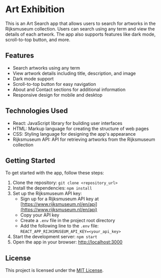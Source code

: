 
# Art Exhibition

This is an Art Search app that allows users to search for artworks in the Rijksmuseum collection. Users can search using any term and view the details of each artwork. The app also supports features like dark mode, scroll-to-top button, and more.

## Features

- Search artworks using any term
- View artwork details including title, description, and image
- Dark mode support
- Scroll-to-top button for easy navigation
- About and Contact sections for additional information
- Responsive design for mobile and desktop

## Technologies Used

- React: JavaScript library for building user interfaces
- HTML: Markup language for creating the structure of web pages
- CSS: Styling language for designing the app's appearance
- Rijksmuseum API: API for retrieving artworks from the Rijksmuseum collection

## Getting Started

To get started with the app, follow these steps:

1. Clone the repository: `git clone <repository_url>`
2. Install the dependencies: `npm install`
3. Set up the Rijksmuseum API key:
   - Sign up for a Rijksmuseum API key at [https://www.rijksmuseum.nl/en/api](https://www.rijksmuseum.nl/en/api)
   - Copy your API key
   - Create a `.env` file in the project root directory
   - Add the following line to the `.env` file: `REACT_APP_RIJKSMUSEUM_API_KEY=<your_api_key>`
4. Start the development server: `npm start`
5. Open the app in your browser: [http://localhost:3000](http://localhost:3000)


## License

This project is licensed under the [MIT License](LICENSE).

